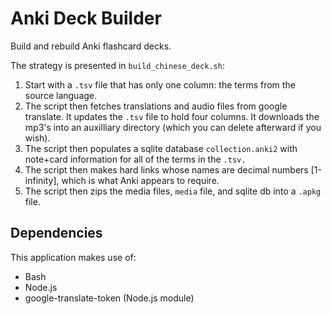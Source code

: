 # Anki Deck Builder

Build and rebuild Anki flashcard decks.

The strategy is presented in `build_chinese_deck.sh`:

1. Start with a `.tsv` file that has only one column: the terms from the source language.
1. The script then fetches translations and audio files from google translate. It updates the `.tsv` file to hold four columns. It downloads the mp3's into an auxilliary directory (which you can delete afterward if you wish).
1. The script then populates a sqlite database `collection.anki2` with note+card information for all of the terms in the `.tsv.`
1. The script then makes hard links whose names are decimal numbers [1-infinity], which is what Anki appears to require.
1. The script then zips the media files, `media` file, and sqlite db into a `.apkg` file.

## Dependencies

This application makes use of:

- Bash
- Node.js
- google-translate-token (Node.js module)
